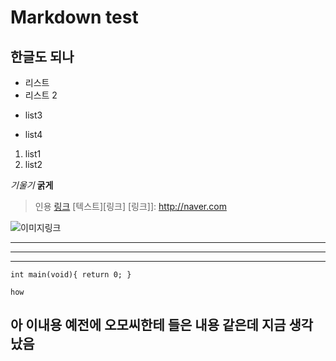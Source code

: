 # Markdown test
## 한글도 되나
- 리스트
- 리스트 2
+ list3
* list4

1. list1
2. list2

*기울기*
**굵게**
> 인용
[링크](http://aaa.com)
[텍스트][링크]
[링크]]: http://naver.com

![이미지링크](http://bbbbb.com/image.jpg)

---
***
___

`int main(void){
	return 0;
}`

    how


## 아 이내용 예전에 오모씨한테 들은 내용 같은데 지금 생각 났음 
